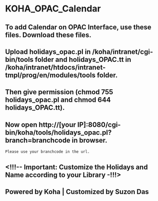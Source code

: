 # KOHA_OPAC_Calendar
## To add Calendar on OPAC Interface, use these files. Download these files.
## Upload holidays_opac.pl in /koha/intranet/cgi-bin/tools folder and holidays_OPAC.tt in /koha/intranet/htdocs/intranet-tmpl/prog/en/modules/tools folder.
## Then give permission (chmod 755 holidays_opac.pl and chmod 644 holidays_OPAC.tt).
## Now open http://[your IP]:8080/cgi-bin/koha/tools/holidays_opac.pl?branch=branchcode in browser.
    Please use your branchcode in the url.

## <!!!-- Important: Customize the Holidays and Name according to your Library -!!!>

## Powered by Koha | Customized by Suzon Das ####

